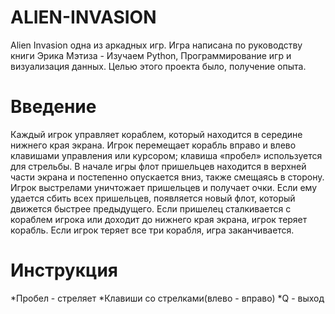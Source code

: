 # ALIEN-INVASION
Alien Invasion одна из аркадных игр. 
Игра написана по руководству книги Эрика Мэтиза - Изучаем Python, Программирование игр и визуализация данных.
Целью этого проекта было, получение опыта.

# Введение
Каждый игрок управляет кораблем, который находится в середине нижнего края экрана.
Игрок перемещает корабль вправо и влево клавишами управления или курсором; клавиша
«пробел» используется для стрельбы. В начале игры флот пришельцев находится в верхней
части экрана и постепенно опускается вниз, также смещаясь в сторону. Игрок выстрелами
уничтожает пришельцев и получает очки. Если ему удается сбить всех пришельцев, появляется новый флот,
который движется быстрее предыдущего. Если пришелец сталкивается с кораблем игрока или
доходит до нижнего края экрана, игрок теряет корабль. Если игрок теряет все три корабля,
игра заканчивается.
 
 
# Инструкция

*Пробел - стреляет
*Клавиши со стрелками(влево - вправо)
*Q - выход
